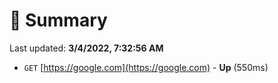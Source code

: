 # 📖 Summary
Last updated: **3/4/2022, 7:32:56 AM**

- `GET` [https://google.com](https://google.com) - **Up** (550ms)
